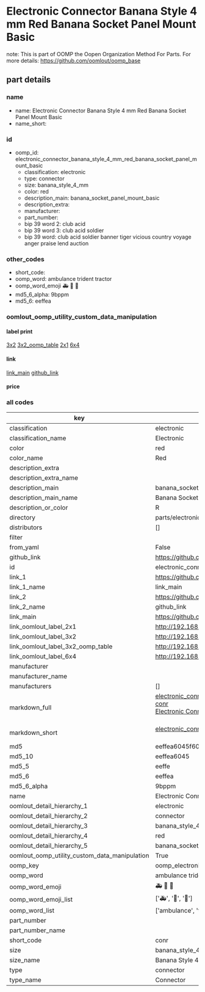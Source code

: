 # Electronic Connector Banana Style 4 mm Red Banana Socket Panel Mount Basic  

note: This is part of OOMP the Oopen Organization Method For Parts. For more details: https://github.com/oomlout/oomp_base

##  part details





### name
* name: Electronic Connector Banana Style 4 mm Red Banana Socket Panel Mount Basic
* name_short: 
### id
* oomp_id: electronic_connector_banana_style_4_mm_red_banana_socket_panel_mount_basic
  * classification: electronic
  * type: connector
  * size: banana_style_4_mm
  * color: red
  * description_main: banana_socket_panel_mount_basic
  * description_extra: 
  * manufacturer: 
  * part_number: 
  * bip 39 word 2: club acid
  * bip 39 word 3: club acid soldier
  * bip 39 word: club acid soldier banner tiger vicious country voyage anger praise lend auction

### other_codes
* short_code: 
* oomp_word: ambulance trident tractor
* oomp_word_emoji :ambulance: :trident: :tractor:
* md5_6_alpha: 9bppm
* md5_6: eeffea






### oomlout_oomp_utility_custom_data_manipulation
#### label print
[3x2](http://192.168.1.245:1112/?label=oomp%209bppm)
[3x2_oomp_table](http://192.168.1.107:1112/?label=oomp%209bppm)
[2x1](http://192.168.1.242:1112/?label=oomp%209bppm)
[6x4](http://192.168.1.55:1112/?label=oomp%209bppm)    

#### link

[link_main](https://github.com/oomlout/oomlout_oomp_current_version_messy/tree/main/parts/electronic_connector_banana_style_4_mm_red_banana_socket_panel_mount_basic) [github_link](https://github.com/oomlout/oomlout_oomp_part_src/tree/main/parts/electronic_connector_banana_style_4_mm_red_banana_socket_panel_mount_basic)                             

#### price







### all codes 
| key | value |  
| --- | --- |  
| classification | electronic |  
| classification_name | Electronic |  
| color | red |  
| color_name | Red |  
| description_extra |  |  
| description_extra_name |  |  
| description_main | banana_socket_panel_mount_basic |  
| description_main_name | Banana Socket Panel Mount Basic |  
| description_or_color | R  |  
| directory | parts/electronic_connector_banana_style_4_mm_red_banana_socket_panel_mount_basic |  
| distributors | [] |  
| filter |  |  
| from_yaml | False |  
| github_link | https://github.com/oomlout/oomlout_oomp_part_src/tree/main/parts/electronic_connector_banana_style_4_mm_red_banana_socket_panel_mount_basic |  
| id | electronic_connector_banana_style_4_mm_red_banana_socket_panel_mount_basic |  
| link_1 | https://github.com/oomlout/oomlout_oomp_current_version_messy/tree/main/parts/electronic_connector_banana_style_4_mm_red_banana_socket_panel_mount_basic |  
| link_1_name | link_main |  
| link_2 | https://github.com/oomlout/oomlout_oomp_part_src/tree/main/parts/electronic_connector_banana_style_4_mm_red_banana_socket_panel_mount_basic |  
| link_2_name | github_link |  
| link_main | https://github.com/oomlout/oomlout_oomp_current_version_messy/tree/main/parts/electronic_connector_banana_style_4_mm_red_banana_socket_panel_mount_basic |  
| link_oomlout_label_2x1 | http://192.168.1.242:1112/?label=oomp%209bppm |  
| link_oomlout_label_3x2 | http://192.168.1.245:1112/?label=oomp%209bppm |  
| link_oomlout_label_3x2_oomp_table | http://192.168.1.107:1112/?label=oomp%209bppm |  
| link_oomlout_label_6x4 | http://192.168.1.55:1112/?label=oomp%209bppm |  
| manufacturer |  |  
| manufacturer_name |  |  
| manufacturers | [] |  
| markdown_full | [electronic_connector_banana_style_4_mm_red_banana_socket_panel_mount_basic](https://github.com/oomlout/oomlout_oomp_current_version_messy/tree/main/parts/electronic_connector_banana_style_4_mm_red_banana_socket_panel_mount_basic)<br>[conr](https://github.com/oomlout/oomlout_oomp_current_version_messy/tree/main/parts/electronic_connector_banana_style_4_mm_red_banana_socket_panel_mount_basic)<br>[Electronic Connector Banana Style 4 Mm Red Banana Socket Panel Mount Basic](https://github.com/oomlout/oomlout_oomp_current_version_messy/tree/main/parts/electronic_connector_banana_style_4_mm_red_banana_socket_panel_mount_basic)<br><br> |  
| markdown_short | [electronic_connector_banana_style_4_mm_red_banana_socket_panel_mount_basic](https://github.com/oomlout/oomlout_oomp_current_version_messy/tree/main/parts/electronic_connector_banana_style_4_mm_red_banana_socket_panel_mount_basic)<br><br> |  
| md5 | eeffea6045f60623ce70f1259d007961 |  
| md5_10 | eeffea6045 |  
| md5_5 | eeffe |  
| md5_6 | eeffea |  
| md5_6_alpha | 9bppm |  
| name | Electronic Connector Banana Style 4 mm Red Banana Socket Panel Mount Basic |  
| oomlout_detail_hierarchy_1 | electronic |  
| oomlout_detail_hierarchy_2 | connector |  
| oomlout_detail_hierarchy_3 | banana_style_4_mm |  
| oomlout_detail_hierarchy_4 | red |  
| oomlout_detail_hierarchy_5 | banana_socket_panel_mount_basic |  
| oomlout_oomp_utility_custom_data_manipulation | True |  
| oomp_key | oomp_electronic_connector_banana_style_4_mm_red_banana_socket_panel_mount_basic |  
| oomp_word | ambulance trident tractor |  
| oomp_word_emoji | :ambulance: :trident: :tractor: |  
| oomp_word_emoji_list | [':ambulance:', ':trident:', ':tractor:'] |  
| oomp_word_list | ['ambulance', 'trident', 'tractor'] |  
| part_number |  |  
| part_number_name |  |  
| short_code | conr |  
| size | banana_style_4_mm |  
| size_name | Banana Style 4 mm |  
| type | connector |  
| type_name | Connector |  
